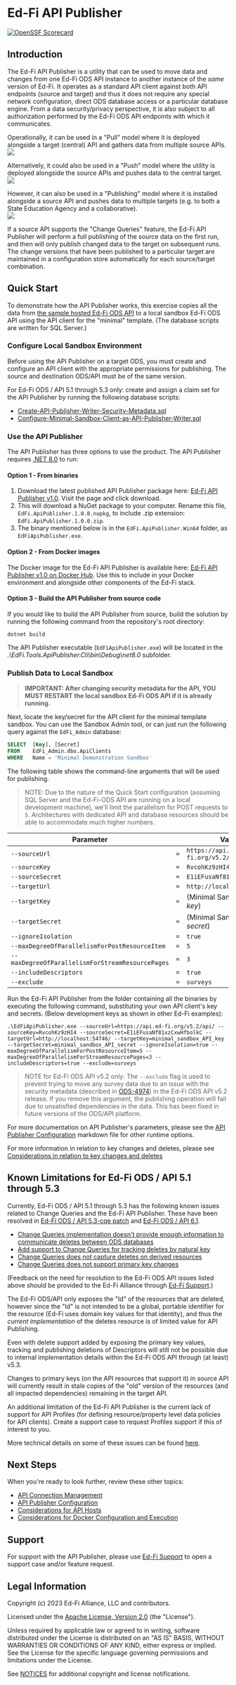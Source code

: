 # Ed-Fi API Publisher

[![OpenSSF Scorecard](https://api.securityscorecards.dev/projects/github.com/Ed-Fi-Alliance-OSS/Ed-Fi-API-Publisher/badge)](https://securityscorecards.dev/viewer/?uri=github.com/Ed-Fi-Alliance-OSS/Ed-Fi-API-Publisher)

## Introduction
The Ed-Fi API Publisher is a utility that can be used to move data and changes from one Ed-Fi ODS API instance to another instance of the _same_ version of Ed-Fi. It operates as a standard API client against both API endpoints (source and target) and thus it does not require any special network configuration, direct ODS database access or a particular database engine. From a data security/privacy perspective, it is also subject to all authorization performed by the Ed-Fi ODS API endpoints with which it communicates.

Operationally, it can be used in a "Pull" model where it is deployed alongside a target (central) API and gathers data from multiple source APIs.
<br/>
![](images/pull-central.png)

Alternatively, it could also be used in a "Push" model where the utility is deployed alongside the source APIs and pushes data to the central target.
<br/>
![](images/push-central.png)

However, it can also be used in a "Publishing" model where it is installed alongside a source API and pushes data to multiple targets (e.g. to both a State Education Agency and a collaborative).
<br/>
![](images/publish.png)

If a source API supports the "Change Queries" feature, the Ed-Fi API Publisher will perform a full publishing of the source data on the first run, and then will only publish changed data to the target on subsequent runs. The change versions that have been published to a particular target are maintained in a configuration store automatically for each source/target combination.

## Quick Start

To demonstrate how the API Publisher works, this exercise copies all the data from [the sample hosted Ed-Fi ODS API](https://api.ed-fi.org) to a local sandbox Ed-Fi ODS API using the API client for the "minimal" template. (The database scripts are written for SQL Server.)

### Configure Local Sandbox Environment

Before using the API Publisher on a target ODS, you must create and configure an API client with the appropriate permissions for publishing.  The source and destination ODS/API must be of the same version.

For Ed-Fi ODS / API 5.1 through 5.3 only: create and assign a claim set for the API Publisher by running the following database scripts:
  * [Create-API-Publisher-Writer-Security-Metadata.sql](eng/Create-API-Publisher-Writer-Security-Metadata.sql)
  * [Configure-Minimal-Sandbox-Client-as-API-Publisher-Writer.sql](eng/Configure-Minimal-Sandbox-Client-as-API-Publisher-Writer.sql)

### Use the API Publisher

The API Publisher has three options to use the product.  The API Publisher requires [.NET 8.0](https://dotnet.microsoft.com/en-us/download/dotnet/8.0) to run:

#### Option 1 - From binaries

 1. Download the latest published API Publisher package here:  [Ed-Fi API Publisher v1.0](https://dev.azure.com/ed-fi-alliance/Ed-Fi-Alliance-OSS/_artifacts/feed/EdFi/NuGet/EdFi.ApiPublisher/overview/1.0.0).  Visit the page and click download.
 2. This will download a NuGet package to your computer.  Rename this file, `EdFi.ApiPublisher.1.0.0.nupkg`, to include .zip extension: `EdFi.ApiPublisher.1.0.0.zip`.
 3. The binary mentioned below is in the `EdFi.ApiPublisher.Win64` folder, as `EdFiApiPublisher.exe`.

#### Option 2 - From Docker images

The Docker image for the Ed-Fi API Publisher is available here: [Ed-Fi API Publisher v1.0 on Docker Hub](https://hub.docker.com/layers/edfialliance/ods-api-publisher/v1.0.0/images/sha256-4930ca34fbc71dee2fbbec09c904f980d86db536e0486f713fd03341ea5854d5?context=explore).  Use this to include in your Docker environment and alongside other components of the Ed-Fi stack.

#### Option 3 - Build the API Publisher from source code

If you would like to build the API Publisher from source, build the solution by running the following command from the repository's root directory:

`dotnet build`

The API Publisher executable (`EdFiApiPublisher.exe`) will be located in the _.\EdFi.Tools.ApiPublisher.Cli\bin\Debug\net8.0_ subfolder.

### Publish Data to Local Sandbox

> **IMPORTANT: After changing security metadata for the API, YOU MUST RESTART the local sandbox Ed-Fi ODS API if it is already running.**

Next, locate the key/secret for the API client for the minimal template sandbox. You can use the Sandbox Admin tool, or can just run the following query against the `EdFi_Admin` database:

```sql
SELECT  [Key], [Secret]
FROM    EdFi_Admin.dbo.ApiClients
WHERE   Name = 'Minimal Demonstration Sandbox'
```

The following table shows the command-line arguments that will be used for publishing.

> NOTE: Due to the nature of the Quick Start configuration (assuming SQL Server and the Ed-Fi-ODS API are running on a local development machine), we'll limit the parallelism for POST requests to `5`. Architectures with dedicated API and database resources should be able to accommodate much higher numbers.

| Parameter                                        |     | Value                             |
| ------------------------------------------------ | --- | --------------------------------- |
| `--sourceUrl`                                    | `=` | `https://api.ed-fi.org/v5.2/api/` |
| `--sourceKey`                                    | `=` | `RvcohKz9zHI4`                    |
| `--sourceSecret`                                 | `=` | `E1iEFusaNf81xzCxwHfbolkC`        |
| `--targetUrl`                                    | `=` | `http://localhost:54746/`         |
| `--targetKey`                                    | `=` | (Minimal Sandbox API _key_)       |
| `--targetSecret`                                 | `=` | (Minimal Sandbox API _secret_)    |
| `--ignoreIsolation`                              | `=` | `true`                            |
| `--maxDegreeOfParallelismForPostResourceItem`    | `=` | `5`                               |
| `--maxDegreeOfParallelismForStreamResourcePages` | `=` | `3`                               |
| `--includeDescriptors`                           | `=` | `true`                            |
| `--exclude`                                      | `=` | `surveys`                         |

Run the Ed-Fi API Publisher from the folder containing all the binaries by executing the following command, substituting your own API client's key and secrets.  (Below development keys as shown in other Ed-Fi examples):
```
.\EdFiApiPublisher.exe --sourceUrl=https://api.ed-fi.org/v5.2/api/ --sourceKey=RvcohKz9zHI4 --sourceSecret=E1iEFusaNf81xzCxwHfbolkC --targetUrl=http://localhost:54746/ --targetKey=minimal_sandbox_API_key --targetSecret=minimal_sandbox_API_secret --ignoreIsolation=true --maxDegreeOfParallelismForPostResourceItem=5 --maxDegreeOfParallelismForStreamResourcePages=3 --includeDescriptors=true --exclude=surveys
```
> NOTE for Ed-Fi ODS API v5.2 only: The `--exclude` flag is used to prevent trying to move any survey data due to an issue with the security metadata (described in [ODS-4974](https://tracker.ed-fi.org/browse/ODS-4974)) in the Ed-Fi ODS API v5.2 release. If you remove this argument, the publishing operation will fail due to unsatisfied dependencies in the data.  This has been fixed in future versions of the ODS/API platform.

For more documentation on API Publisher's parameters, please see the [API Publisher Configuration](docs/API-Publisher-Configuration.md) markdown file for other runtime options.

For more information in relation to key changes and deletes, please see [Considerations in relation to key changes and deletes](docs/API-Publisher-Configuration.md#considerations-in-relation-to-key-changes-and-deletes)

## Known Limitations for Ed-Fi ODS / API 5.1 through 5.3

Currently, Ed-Fi ODS / API 5.1 through 5.3 has the following known issues related to Change Queries and the Ed-Fi API Publisher.  These have been resolved in [Ed-Fi ODS / API 5.3-cqe patch](https://techdocs.ed-fi.org/display/EFTD/Change+Query+Enhancements) and [Ed-Fi ODS / API 6.1](https://techdocs.ed-fi.org/pages/viewpage.action?pageId=138642238).

* [Change Queries implementation doesn't provide enough information to communicate deletes between ODS databases](https://tracker.ed-fi.org/browse/ODS-3672)
* [Add support to Change Queries for tracking deletes by natural key](https://tracker.ed-fi.org/browse/ODS-4423)
* [Change Queries does not capture deletes on derived resources](https://tracker.ed-fi.org/browse/ODS-4087)
* [Change Queries does not support primary key changes](https://tracker.ed-fi.org/browse/ODS-5005)

(Feedback on the need for resolution to the Ed-Fi ODS API issues listed above should be provided to the Ed-Fi Alliance through [Ed-Fi Support](https://support.ed-fi.org/).)

The Ed-Fi ODS/API only exposes the "Id" of the resources that are deleted, however since the "Id" is not intended to be a global, portable identifier for the resource (Ed-Fi uses domain key values for that identity), and thus the _current implementation_ of the deletes resource is of limited value for API Publishing.

Even with delete support added by exposing the primary key values, tracking and publishing deletions of Descriptors will still not be possible due to internal implementation details within the Ed-Fi ODS API through (at least) v5.3.

Changes to primary keys (on the API resources that support it) in source API will currently result in stale copies of the "old" version of the resources (and all impacted dependencies) remaining in the target API. 

An additional limitation of the Ed-Fi API Publisher is the current lack of support for API Profiles (for defining resource/property level data policies for API clients). Create a support case to request Profiles support if this of interest to you.

More technical details on some of these issues can be found [here](docs/Known-Issues-Details.md).

## Next Steps

When you're ready to look further, review these other topics:

* [API Connection Management](docs/API-Connection-Management.md)
* [API Publisher Configuration](docs/API-Publisher-Configuration.md)
* [Considerations for API Hosts](docs/Considerations-for-API-Hosts.md)
* [Considerations for Docker Configuration and Execution](docs/Considerations-docker-configuration-and-execution.md)

## Support

For support with the API Publisher, please use [Ed-Fi Support](https://support.ed-fi.org/) to open a support case and/or feature request.

## Legal Information

Copyright (c) 2023 Ed-Fi Alliance, LLC and contributors.

Licensed under the [Apache License, Version 2.0](LICENSE) (the "License").

Unless required by applicable law or agreed to in writing, software distributed
under the License is distributed on an "AS IS" BASIS, WITHOUT WARRANTIES OR
CONDITIONS OF ANY KIND, either express or implied. See the License for the
specific language governing permissions and limitations under the License.

See [NOTICES](NOTICES.md) for additional copyright and license notifications.
